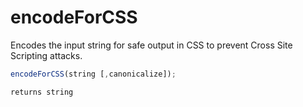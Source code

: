 # encodeForCSS

Encodes the input string for safe output in CSS to prevent Cross Site Scripting attacks.

```javascript
encodeForCSS(string [,canonicalize]);
```

```javascript
returns string
```

